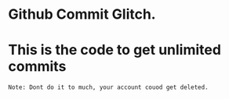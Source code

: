 # Github Commit Glitch.

# This is the code to get unlimited commits
```
Note: Dont do it to much, your account couod get deleted.
